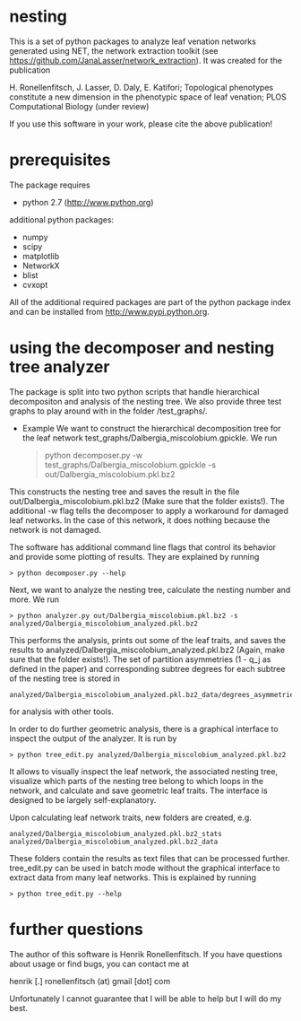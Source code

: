 # nesting

This is a set of python packages to analyze leaf venation networks
generated using NET, the network extraction toolkit 
(see https://github.com/JanaLasser/network_extraction).
It was created for the publication

H. Ronellenfitsch, J. Lasser, D. Daly, E. Katifori; 
Topological phenotypes constitute a new dimension in the phenotypic space of leaf venation;
PLOS Computational Biology (under review)

If you use this software in your work, please cite the above publication!

# prerequisites

The package requires 
* python 2.7 (http://www.python.org)

additional python packages:
* numpy
* scipy
* matplotlib
* NetworkX
* blist
* cvxopt

All of the additional required packages are part of the python package index
and can be installed from http://www.pypi.python.org.

# using the decomposer and nesting tree analyzer

The package is split into two python scripts that handle hierarchical decompositon
and analysis of the nesting tree.
We also provide three test graphs to play around with in the folder /test_graphs/.

* Example
We want to construct the hierarchical decomposition tree for the leaf network
test_graphs/Dalbergia_miscolobium.gpickle.
We run

    > python decomposer.py -w test_graphs/Dalbergia_miscolobium.gpickle -s out/Dalbergia_miscolobium.pkl.bz2

This constructs the nesting tree and saves the result in the file out/Dalbergia_miscolobium.pkl.bz2
(Make sure that the folder exists!). The additional -w flag tells the decomposer to apply a workaround
for damaged leaf networks. In the case of this network, it does nothing because the network is not
damaged.

The software has additional command line flags that control its behavior and provide some
plotting of results. They are explained by running

    > python decomposer.py --help

Next, we want to analyze the nesting tree, calculate the nesting number and more.
We run

    > python analyzer.py out/Dalbergia_miscolobium.pkl.bz2 -s analyzed/Dalbergia_miscolobium_analyzed.pkl.bz2

This performs the analysis, prints out some of the leaf traits, and saves
the results to analyzed/Dalbergia_miscolobium_analyzed.pkl.bz2 (Again, make sure that
the folder exists!).
The set of partition asymmetries (1 - q_j as defined in the paper) 
and corresponding subtree degrees for each subtree of the
nesting tree is stored in

    analyzed/Dalbergia_miscolobium_analyzed.pkl.bz2_data/degrees_asymmetries.txt

for analysis with other tools.

In order to do further geometric analysis, there is a graphical interface to inspect the output
of the analyzer. It is run by 

    > python tree_edit.py analyzed/Dalbergia_miscolobium_analyzed.pkl.bz2

It allows to visually inspect the leaf network, the associated nesting tree,
visualize which parts of the nesting tree belong to which loops in the network,
and calculate and save geometric leaf traits.
The interface is designed to be largely self-explanatory.

Upon calculating leaf network traits, new folders are created, e.g.

    analyzed/Dalbergia_miscolobium_analyzed.pkl.bz2_stats
    analyzed/Dalbergia_miscolobium_analyzed.pkl.bz2_data

These folders contain the results as text files that can be processed further.
tree_edit.py can be used in batch mode without the graphical interface to
extract data from many leaf networks. This is explained by running

    > python tree_edit.py --help

# further questions

The author of this software is Henrik Ronellenfitsch.
If you have questions about usage or find bugs, you can contact me
at

henrik [.] ronellenfitsch (at) gmail [dot] com

Unfortunately I cannot guarantee that I will be able to help but I will do my best.
